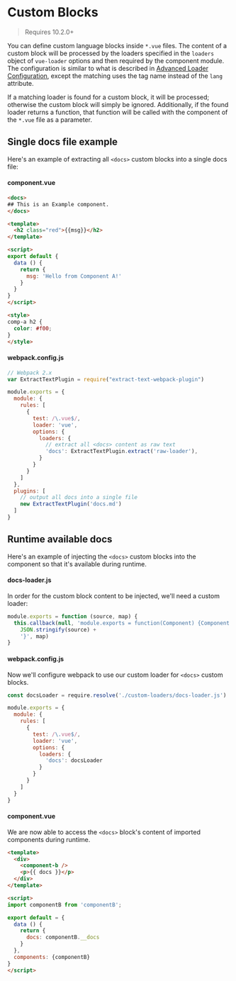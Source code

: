 # Custom Blocks

> Requires 10.2.0+

You can define custom language blocks inside `*.vue` files. The content of a custom block will be processed by the loaders specified in the `loaders` object of `vue-loader` options and then required by the component module. The configuration is similar to what is described in [Advanced Loader Configuration](../configurations/advanced.md), except the matching uses the tag name instead of the `lang` attribute.

If a matching loader is found for a custom block, it will be processed; otherwise the custom block will simply be ignored. Additionally, if the found loader returns a function, that function will be called with the component of the `*.vue` file as a parameter. 

## Single docs file example

Here's an example of extracting all `<docs>` custom blocks into a single docs file:

#### component.vue

``` html
<docs>
## This is an Example component.
</docs>

<template>
  <h2 class="red">{{msg}}</h2>
</template>

<script>
export default {
  data () {
    return {
      msg: 'Hello from Component A!'
    }
  }
}
</script>

<style>
comp-a h2 {
  color: #f00;
}
</style>
```

#### webpack.config.js

``` js
// Webpack 2.x
var ExtractTextPlugin = require("extract-text-webpack-plugin")

module.exports = {
  module: {
    rules: [
      {
        test: /\.vue$/,
        loader: 'vue',
        options: {
          loaders: {
            // extract all <docs> content as raw text
            'docs': ExtractTextPlugin.extract('raw-loader'),
          }
        }
      }
    ]
  },
  plugins: [
    // output all docs into a single file
    new ExtractTextPlugin('docs.md')
  ]
}
```

## Runtime available docs

Here's an example of injecting the `<docs>` custom blocks into the component so that it's available during runtime.

#### docs-loader.js 

In order for the custom block content to be injected, we'll need a custom loader: 

``` js
module.exports = function (source, map) {
  this.callback(null, 'module.exports = function(Component) {Component.options.__docs = ' +
    JSON.stringify(source) +
    '}', map)
}
```

#### webpack.config.js

Now we'll configure webpack to use our custom loader for `<docs>` custom blocks.

``` js
const docsLoader = require.resolve('./custom-loaders/docs-loader.js')

module.exports = {
  module: {
    rules: [
      {
        test: /\.vue$/,
        loader: 'vue',
        options: {
          loaders: {
            'docs': docsLoader
          }
        }
      }
    ]
  }
}
```

#### component.vue

We are now able to access the `<docs>` block's content of imported components during runtime. 

``` html
<template>
  <div>
    <component-b />
    <p>{{ docs }}</p>
  </div>
</template>

<script>
import componentB from 'componentB';

export default = {
  data () {
    return {
      docs: componentB.__docs
    }
  },
  components: {componentB}
}
</script>
```